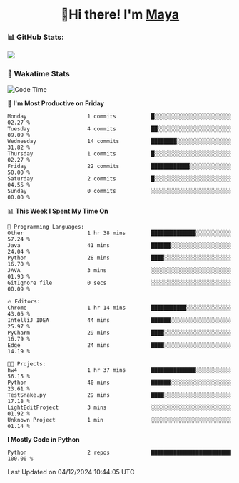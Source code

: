 <h1 align="center">👋Hi there! I'm <a href="https://liumyblog.cn">Maya</a></h1>

### 📊 GitHub Stats:
<p href="https://github.com/anuraghazra/github-readme-stats">
<img align="left" src="https://github-readme-stats.vercel.app/api?username=liumy-lay&show_icons=true&title_color=ffffff&icon_color=ffffff&text_color=ffffff&bg_color=D80835&hide_title=true" />
</p>
<br clear="left"/>

### 🚀 Wakatime Stats
<!--START_SECTION:waka-->
![Code Time](http://img.shields.io/badge/Code%20Time-147%20hrs%2032%20mins-blue)

📅 **I'm Most Productive on Friday** 

```text
Monday                   1 commits           █░░░░░░░░░░░░░░░░░░░░░░░░   02.27 % 
Tuesday                  4 commits           ██░░░░░░░░░░░░░░░░░░░░░░░   09.09 % 
Wednesday                14 commits          ████████░░░░░░░░░░░░░░░░░   31.82 % 
Thursday                 1 commits           █░░░░░░░░░░░░░░░░░░░░░░░░   02.27 % 
Friday                   22 commits          ████████████░░░░░░░░░░░░░   50.00 % 
Saturday                 2 commits           █░░░░░░░░░░░░░░░░░░░░░░░░   04.55 % 
Sunday                   0 commits           ░░░░░░░░░░░░░░░░░░░░░░░░░   00.00 % 
```


📊 **This Week I Spent My Time On** 

```text
💬 Programming Languages: 
Other                    1 hr 38 mins        ██████████████░░░░░░░░░░░   57.24 % 
Java                     41 mins             ██████░░░░░░░░░░░░░░░░░░░   24.04 % 
Python                   28 mins             ████░░░░░░░░░░░░░░░░░░░░░   16.70 % 
JAVA                     3 mins              ░░░░░░░░░░░░░░░░░░░░░░░░░   01.93 % 
GitIgnore file           0 secs              ░░░░░░░░░░░░░░░░░░░░░░░░░   00.09 % 

🔥 Editors: 
Chrome                   1 hr 14 mins        ███████████░░░░░░░░░░░░░░   43.05 % 
IntelliJ IDEA            44 mins             ██████░░░░░░░░░░░░░░░░░░░   25.97 % 
PyCharm                  29 mins             ████░░░░░░░░░░░░░░░░░░░░░   16.79 % 
Edge                     24 mins             ████░░░░░░░░░░░░░░░░░░░░░   14.19 % 

🐱‍💻 Projects: 
hw4                      1 hr 37 mins        ██████████████░░░░░░░░░░░   56.15 % 
Python                   40 mins             ██████░░░░░░░░░░░░░░░░░░░   23.61 % 
TestSnake.py             29 mins             ████░░░░░░░░░░░░░░░░░░░░░   17.18 % 
LightEditProject         3 mins              ░░░░░░░░░░░░░░░░░░░░░░░░░   01.92 % 
Unknown Project          1 min               ░░░░░░░░░░░░░░░░░░░░░░░░░   01.14 % 
```

**I Mostly Code in Python** 

```text
Python                   2 repos             █████████████████████████   100.00 % 
```




 Last Updated on 04/12/2024 10:44:05 UTC
<!--END_SECTION:waka-->
